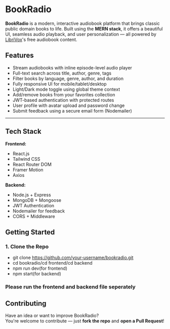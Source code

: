 # BookRadio 

**BookRadio** is a modern, interactive audiobook platform that brings classic public domain books to life. Built using the **MERN stack**, it offers a beautiful UI, seamless audio playback, and user personalization — all powered by [LibriVox](https://librivox.org)'s free audiobook content.

## Features

-  Stream audiobooks with inline episode-level audio player
-  Full-text search across title, author, genre, tags
-  Filter books by language, genre, author, and duration
-  Fully responsive UI for mobile/tablet/desktop
-  Light/Dark mode toggle using global theme context
-  Add/remove books from your favorites collection
-  JWT-based authentication with protected routes
-  User profile with avatar upload and password change
-  Submit feedback using a secure email form (Nodemailer)

---

##  Tech Stack

**Frontend:**
- React.js 
- Tailwind CSS
- React Router DOM
- Framer Motion
- Axios

**Backend:**
- Node.js + Express
- MongoDB + Mongoose
- JWT Authentication
- Nodemailer for feedback
- CORS + Middleware


##  Getting Started

### 1. Clone the Repo

- git clone https://github.com/your-username/bookradio.git
- cd bookradio/cd frontend/cd backend
- npm run dev(for frontend)
- npm start(for backend)

### Please run the frontend and backend file seperately

##  Contributing

Have an idea or want to improve BookRadio?  
You're welcome to contribute — just **fork the repo** and **open a Pull Request**!

